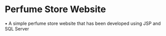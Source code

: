 # Perfume Store Website
•	A simple perfume store website that has been developed using JSP and SQL Server


